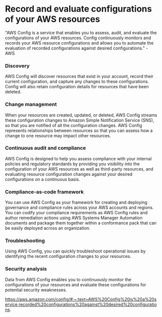 # Record and evaluate configurations of your AWS resources

"AWS Config is a service that enables you to assess, audit, and evaluate the configurations of your AWS resources. Config continuously monitors and records your AWS resource configurations and allows you to automate the evaluation of recorded configurations against desired configurations." - AWS

### Discovery

AWS Config will discover resources that exist in your account, record their current configuration, and capture any changes to these configurations. Config will also retain configuration details for resources that have been deleted.

### Change management

When your resources are created, updated, or deleted, AWS Config streams these configuration changes to Amazon Simple Notification Service (SNS), so that you are notified of all the configuration changes. AWS Config represents relationships between resources so that you can assess how a change to one resource may impact other resources.

### Continuous audit and compliance

AWS Config is designed to help you assess compliance with your internal policies and regulatory standards by providing you visibility into the configuration of your AWS resources as well as third-party resources, and evaluating resource configuration changes against your desired configurations on a continuous basis.

### Compliance-as-code framework

You can use AWS Config as your framework for creating and deploying governance and compliance rules across your AWS accounts and regions. You can codify your compliance requirements as AWS Config rules and author remediation actions using AWS Systems Manager Automation documents and package them together within a conformance pack that can be easily deployed across an organization.

### Troubleshooting

Using AWS Config, you can quickly troubleshoot operational issues by identifying the recent configuration changes to your resources.

### Security analysis

Data from AWS Config enables you to continuously monitor the configurations of your resources and evaluate these configurations for potential security weaknesses.

https://aws.amazon.com/config/#:~:text=AWS%20Config%20is%20a%20service,recorded%20configurations%20against%20desired%20configurations.
